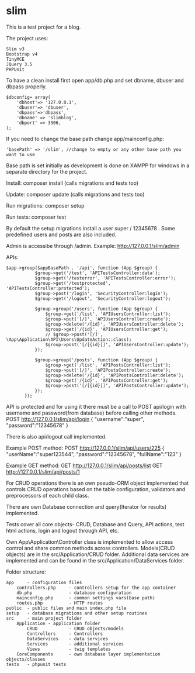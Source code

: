 # slim
 
This is a test project for a blog.

The project uses:

    Slim v3
    Bootstrap v4
    TinyMCE
    JQuery 3.5
    PHPUnit


To have a clean install first open app/db.php and set dbname, dbuser and dbpass properly. 

    $dbconfig= array(
        'dbhost'=> '127.0.0.1',
        'dbuser'=> 'dbuser',
        'dbpass'=>'dbpass',
        'dbname' => 'slimblog',
        'dbport' => 3306,
    );

If you need to change the base path change app/mainconfig.php:

    'basePath' => '/slim', //change to empty or any other base path you want to use

Base path is set initially as development is done on XAMPP for windows in a separate directory for the project.

Install:
	composer install
	(calls migrations and tests too)

Update:
	composer update
	(calls migrations and tests too)

Run migrations:
	composer setup

Run tests:
	composer test


By default the setup migrations install a user super / 12345678 . Some predefined users and posts are also included.

Admin is accessibe through /admin. Example: http://127.0.0.1/slim/admin


APIs:

    $app->group($appBasePath . '/api', function (App $group) {
               $group->get('/test', 'APITestsController:data');
               $group->get('/testerror', 'APITestsController:error');
               $group->get('/testprotected', 'APITestsController:protected');
               $group->post('/login', 'SecurityController:login'); 
               $group->get('/logout', 'SecurityController:logout');

               $group->group('/users', function (App $group) {
                   $group->get('/list', 'APIUsersController:list');
                   $group->put('[/]', 'APIUsersController:create');
                   $group->delete('/{id}', 'APIUsersController:delete');
                   $group->get('/{id}', 'APIUsersController:get');
                   // $group->post('[/]', \App\Application\API\Users\UpdateAction::class);
                   $group->post('[/[{id}]]', 'APIUsersController:update');
               });

               $group->group('/posts', function (App $group) {
                   $group->get('/list', 'APIPostsController:list');
                   $group->put('[/]', 'APIPostsController:create');
                   $group->delete('/{id}', 'APIPostsController:delete');
                   $group->get('/{id}', 'APIPostsController:get'); 
                   $group->post('[/[{id}]]', 'APIPostsController:update');
               });
           });

API is protected and for using it there must be a call to POST api/login with username and password(from database) before calling other methods.
POST http://127.0.0.1/slim/api/login
{
	"username":"super",
	"password":"12345678"
}

There is also api/logout call implemented.

Example POST method:
POST http://127.0.0.1/slim/api/users/225
{
        "userName":"super123544",
	"password":"12345678",
	"fullName":"123"
}

Example GET method:
GET http://127.0.0.1/slim/api/posts/list
GET http://127.0.0.1/slim/api/posts/1

For CRUD operations there is an own pseudo-ORM object implemented that controls CRUD operations based on the table configuration, validators and preprocessors of each child class.

There are own Database connection and query(Iterator for results) implemented.

Tests cover all core objects- CRUD, Database and Query, API actions, test html actions, login and logout through API, etc. 

Own App\Application\Controller class is implemented to allow access control and share common methods across controllers. 
Models(CRUD objects) are in the src/Application/CRUD folder. Additional data services are implemented and can be found in the src/Application/DataServices folder.

Folder structure:
    
    app     - configuration files
        controllers.php     - controllers setup for the app container
        db.php              - database configuration
        mainconfig.php      - common settings vars(base path)
        routes.php          - HTTP routes
    public  - public files and main index.php file
    setup   - database migrations and other setup routines
    src     - main project folder
        Application - application folder
            CRUD            - CRUD objects/models
            Controllers     - Controllers
            DataServices    - data services
            Services        - additional services
            Views           - twig templates
        CoreComponents      - own database layer implementation objects/classes
    tests   - phpunit tests

